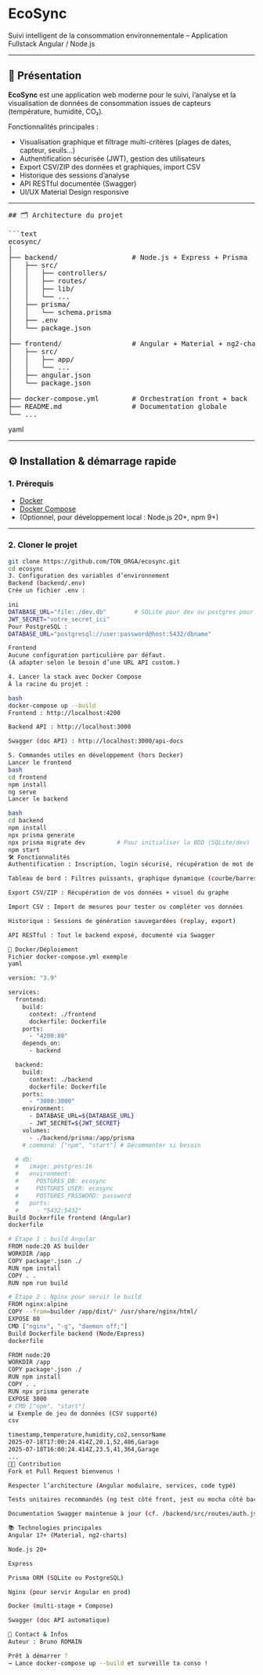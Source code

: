 # EcoSync

Suivi intelligent de la consommation environnementale – Application Fullstack Angular / Node.js

---

## 🚀 Présentation

**EcoSync** est une application web moderne pour le suivi, l’analyse et la visualisation de données de consommation issues de capteurs (température, humidité, CO₂).

Fonctionnalités principales :
- Visualisation graphique et filtrage multi-critères (plages de dates, capteur, seuils…)
- Authentification sécurisée (JWT), gestion des utilisateurs
- Export CSV/ZIP des données et graphiques, import CSV
- Historique des sessions d’analyse
- API RESTful documentée (Swagger)
- UI/UX Material Design responsive

---
<pre lang="markdown">
## 🗂️ Architecture du projet

```text
ecosync/
│
├── backend/                  # Node.js + Express + Prisma
│   ├── src/
│   │   ├── controllers/
│   │   ├── routes/
│   │   ├── lib/
│   │   └── ...
│   ├── prisma/
│   │   └── schema.prisma
│   ├── .env
│   └── package.json
│
├── frontend/                 # Angular + Material + ng2-charts
│   ├── src/
│   │   ├── app/
│   │   └── ...
│   ├── angular.json
│   └── package.json
│
├── docker-compose.yml        # Orchestration front + back
├── README.md                 # Documentation globale
└── ...
</pre>

yaml

---

## ⚙️ Installation & démarrage rapide

### 1. Prérequis

- [Docker](https://www.docker.com/)
- [Docker Compose](https://docs.docker.com/compose/)
- (Optionnel, pour développement local : Node.js 20+, npm 9+)

---

### 2. Cloner le projet

```bash
git clone https://github.com/TON_ORGA/ecosync.git
cd ecosync
3. Configuration des variables d’environnement
Backend (backend/.env)
Crée un fichier .env :

ini
DATABASE_URL="file:./dev.db"        # SQLite pour dev ou postgres pour prod
JWT_SECRET="votre_secret_ici"
Pour PostgreSQL :
DATABASE_URL="postgresql://user:password@host:5432/dbname"

Frontend
Aucune configuration particulière par défaut.
(À adapter selon le besoin d’une URL API custom.)

4. Lancer la stack avec Docker Compose
À la racine du projet :

bash
docker-compose up --build
Frontend : http://localhost:4200

Backend API : http://localhost:3000

Swagger (doc API) : http://localhost:3000/api-docs

5. Commandes utiles en développement (hors Docker)
Lancer le frontend
bash
cd frontend
npm install
ng serve
Lancer le backend

bash
cd backend
npm install
npx prisma generate
npx prisma migrate dev         # Pour initialiser la BDD (SQLite/dev)
npm start
🛠️ Fonctionnalités
Authentification : Inscription, login sécurisé, récupération de mot de passe (JWT)

Tableau de bord : Filtres puissants, graphique dynamique (courbe/barres/radar)

Export CSV/ZIP : Récupération de vos données + visuel du graphe

Import CSV : Import de mesures pour tester ou compléter vos données

Historique : Sessions de génération sauvegardées (replay, export)

API RESTful : Tout le backend exposé, documenté via Swagger

🐳 Docker/Déploiement
Fichier docker-compose.yml exemple
yaml

version: "3.9"

services:
  frontend:
    build:
      context: ./frontend
      dockerfile: Dockerfile
    ports:
      - "4200:80"
    depends_on:
      - backend

  backend:
    build:
      context: ./backend
      dockerfile: Dockerfile
    ports:
      - "3000:3000"
    environment:
      - DATABASE_URL=${DATABASE_URL}
      - JWT_SECRET=${JWT_SECRET}
    volumes:
      - ./backend/prisma:/app/prisma
    # command: ["npm", "start"] # Décommenter si besoin

  # db:
  #   image: postgres:16
  #   environment:
  #     POSTGRES_DB: ecosync
  #     POSTGRES_USER: ecosync
  #     POSTGRES_PASSWORD: password
  #   ports:
  #     - "5432:5432"
Build Dockerfile frontend (Angular)
dockerfile

# Étape 1 : build Angular
FROM node:20 AS builder
WORKDIR /app
COPY package*.json ./
RUN npm install
COPY . .
RUN npm run build

# Étape 2 : Nginx pour servir le build
FROM nginx:alpine
COPY --from=builder /app/dist/* /usr/share/nginx/html/
EXPOSE 80
CMD ["nginx", "-g", "daemon off;"]
Build Dockerfile backend (Node/Express)
dockerfile

FROM node:20
WORKDIR /app
COPY package*.json ./
RUN npm install
COPY . .
RUN npx prisma generate
EXPOSE 3000
# CMD ["npm", "start"]
📊 Exemple de jeu de données (CSV supporté)
csv

timestamp,temperature,humidity,co2,sensorName
2025-07-18T17:00:24.414Z,20.1,52,486,Garage
2025-07-18T16:00:24.414Z,23.5,41,364,Garage
...
🧑‍💻 Contribution
Fork et Pull Request bienvenus !

Respecter l’architecture (Angular modulaire, services, code typé)

Tests unitaires recommandés (ng test côté front, jest ou mocha côté back)

Documentation Swagger maintenue à jour (cf. /backend/src/routes/auth.js etc.)

📚 Technologies principales
Angular 17+ (Material, ng2-charts)

Node.js 20+

Express

Prisma ORM (SQLite ou PostgreSQL)

Nginx (pour servir Angular en prod)

Docker (multi-stage + Compose)

Swagger (doc API automatique)

🤝 Contact & Infos
Auteur : Bruno ROMAIN

Prêt à démarrer ?
→ Lance docker-compose up --build et surveille ta conso !